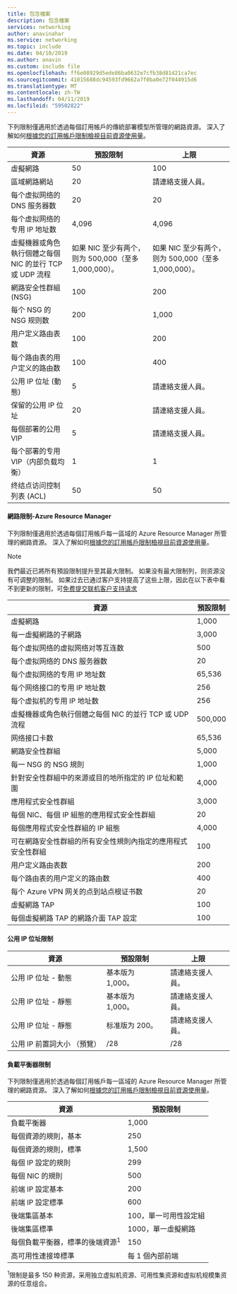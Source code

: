 ```yaml
---
title: 包含檔案
description: 包含檔案
services: networking
author: anavinahar
ms.service: networking
ms.topic: include
ms.date: 04/10/2019
ms.author: anavin
ms.custom: include file
ms.openlocfilehash: ff6e08929d5ede86ba0632e7cfb38d81d21ca7ec
ms.sourcegitcommit: 41015688dc94593fd9662a7f0ba0e72f044915d6
ms.translationtype: MT
ms.contentlocale: zh-TW
ms.lasthandoff: 04/11/2019
ms.locfileid: "59502822"
---
```

<a name="virtual-networking-limits-classic"></a>下列限制僅適用於透過每個訂用帳戶的傳統部署模型所管理的網路資源。 深入了解如何[根據您的訂用帳戶限制檢視目前資源使用量](../articles/networking/check-usage-against-limits.md)。

| 資源 | 預設限制 | 上限 |
| --- | --- | --- |
| 虛擬網路 |50 |100 |
| 區域網路網站 |20 |請連絡支援人員。 |
| 每个虚拟网络的 DNS 服务器数 |20 |20 |
| 每个虚拟网络的专用 IP 地址数 |4,096 |4,096 |
| 虛擬機器或角色執行個體之每個 NIC 的並行 TCP 或 UDP 流程 |如果 NIC 至少有两个，则为 500,000（至多 1,000,000）。 |如果 NIC 至少有两个，则为 500,000（至多 1,000,000）。 |
| 網路安全性群組 (NSG) |100 |200 |
| 每个 NSG 的 NSG 规则数 |200 |1,000 |
| 用户定义路由表数 |100 |200 |
| 每个路由表的用户定义的路由数 |100 |400 |
| 公用 IP 位址 (動態) |5 |請連絡支援人員。 |
| 保留的公用 IP 位址 |20 |請連絡支援人員。 |
| 每個部署的公用 VIP |5 |請連絡支援人員。 |
| 每个部署的专用 VIP（内部负载均衡） |1 |1 |
| 终结点访问控制列表 (ACL) |50 |50 |

#### <a name="azure-resource-manager-virtual-networking-limits"></a>網路限制-Azure Resource Manager
下列限制僅適用於透過每個訂用帳戶每一區域的 Azure Resource Manager 所管理的網路資源。 深入了解如何[根據您的訂用帳戶限制檢視目前資源使用量](../articles/networking/check-usage-against-limits.md)。

> [!NOTE]
> 我們最近已將所有預設限制提升至其最大限制。 如果没有最大限制列，则资源没有可调整的限制。 如果过去已通过客户支持提高了这些上限，因此在以下表中看不到更新的限制，可[免费提交联机客户支持请求](../articles/azure-resource-manager/resource-manager-quota-errors.md)

| 資源 | 預設限制 | 
| --- | --- |
| 虛擬網路 |1,000 |
| 每一虛擬網路的子網路 |3,000 |
| 每个虚拟网络的虚拟网络对等互连数 |500 |
| 每个虚拟网络的 DNS 服务器数 |20 |
| 每个虚拟网络的专用 IP 地址数 |65,536 |
| 每个网络接口的专用 IP 地址数 |256 |
| 每个虚拟机的专用 IP 地址数 |256 |
| 虛擬機器或角色執行個體之每個 NIC 的並行 TCP 或 UDP 流程 |500,000 |
| 网络接口卡数 |65,536 |
| 網路安全性群組 |5,000 |
| 每一 NSG 的 NSG 規則 |1,000 |
| 針對安全性群組中的來源或目的地所指定的 IP 位址和範圍 |4,000 |
| 應用程式安全性群組 |3,000 |
| 每個 NIC、每個 IP 組態的應用程式安全性群組 |20 |
| 每個應用程式安全性群組的 IP 組態 |4,000 |
| 可在網路安全性群組的所有安全性規則內指定的應用程式安全性群組 |100 |
| 用户定义路由表数 |200 |
| 每个路由表的用户定义的路由数 |400 |
| 每个 Azure VPN 网关的点到站点根证书数 |20 |
| 虛擬網路 TAP |100 |
| 每個虛擬網路 TAP 的網路介面 TAP 設定 |100 |

#### <a name="publicip-address"></a>公用 IP 位址限制
| 資源 | 預設限制 | 上限 |
| --- | --- | --- |
| 公用 IP 位址 - 動態 | 基本版为 1,000。 |請連絡支援人員。 |
| 公用 IP 位址 - 靜態 | 基本版为 1,000。 |請連絡支援人員。 |
| 公用 IP 位址 - 靜態 | 标准版为 200。|請連絡支援人員。 |
| 公用 IP 前置詞大小 （預覽） | /28 | /28 |

#### <a name="load-balancer"></a>負載平衡器限制
下列限制僅適用於透過每個訂用帳戶每一區域的 Azure Resource Manager 所管理的網路資源。 深入了解如何[根據您的訂用帳戶限制檢視目前資源使用量](../articles/networking/check-usage-against-limits.md)。

| 資源 | 預設限制 |
| --- | --- |
| 負載平衡器 | 1,000 | 
| 每個資源的規則，基本 | 250 |
| 每個資源的規則，標準 | 1,500 | 
| 每個 IP 設定的規則 | 299 |
| 每個 NIC 的規則 | 500 |
| 前端 IP 設定基本 | 200 |
| 前端 IP 設定標準 | 600 |
| 後端集區基本 | 100，單一可用性設定組 |
| 後端集區標準 | 1000，單一虛擬網路 |
| 每個負載平衡器，標準的後端資源<sup>1</sup> | 150 |
| 高可用性連接埠標準 | 每 1 個內部前端 |

<sup>1</sup>限制是最多 150 种资源，采用独立虚拟机资源、可用性集资源和虚拟机规模集资源的任意组合。

